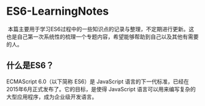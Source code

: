 # ES6-LearningNotes

  本篇主要用于学习ES6过程中的一些知识点的记录与整理，不定期进行更新。这也是自己第一次系统性的梳理一个专题内容，希望能够帮助到自己以及其他有需要的人。
  
## 什么是ES6？
   ECMAScript 6.0（以下简称 ES6）是 JavaScript 语言的下一代标准，已经在2015年6月正式发布了。它的目标，是使得 JavaScript 语言可以用来编写复杂的大型应用程序，成为企业级开发语言。
